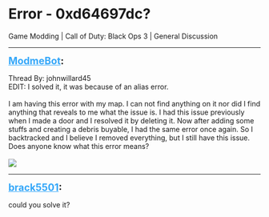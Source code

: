 # Error - 0xd64697dc?
Game Modding | Call of Duty: Black Ops 3 | General Discussion

---
<strong style="font-size: 1.4em;"><span style="text-decoration: underline;text-decoration-color: #34a7f9;"><span style="color:#34a7f9;">ModmeBot</span></span>:</strong>

<p>Thread By: johnwillard45<br />EDIT: I solved it, it was because of an alias error.<br /> <br />I am having this error with my map. I can not find anything on it nor did I find anything that reveals to me what the issue is. I had this issue previously when I made a door and I resolved it by deleting it. Now after adding some stuffs and creating a debris buyable, I had the same error once again. So I backtracked and I believe I removed everything, but I still have this issue. Does anyone know what this error means?<br /> <br /><img style="max-width: 500px;" src="https://i.imgur.com/D8MeCri.png"></p>

---
<strong style="font-size: 1.4em;"><span style="text-decoration: underline;text-decoration-color: #34a7f9;"><span style="color:#34a7f9;">brack5501</span></span>:</strong>

<p>could you solve it?</p>
